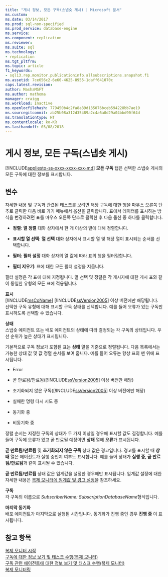 ```yaml
---
title: "게시 정보, 모든 구독(스냅숏 게시) | Microsoft 문서"
ms.custom: 
ms.date: 03/14/2017
ms.prod: sql-non-specified
ms.prod_service: database-engine
ms.service: 
ms.component: replication
ms.reviewer: 
ms.suite: sql
ms.technology:
- replication
ms.tgt_pltfrm: 
ms.topic: article
f1_keywords:
- sql13.rep.monitor.publicationinfo.allsubscriptions.snapshot.f1
ms.assetid: 7ce656c2-6e60-4625-8955-1daff641070c
caps.latest.revision: 
author: MashaMSFT
ms.author: mathoma
manager: craigg
ms.workload: Inactive
ms.openlocfilehash: 779450b4c2fa8a39d135076bceb594228bb7ae19
ms.sourcegitcommit: ab25b08a312d35489a2c4a6a0d29a04bbd90f64d
ms.translationtype: HT
ms.contentlocale: ko-KR
ms.lasthandoff: 03/08/2018
---
```

# <a name="publication-information-all-subscriptions-snapshot-publication"></a>게시 정보, 모든 구독(스냅숏 게시)
[!INCLUDE[appliesto-ss-xxxx-xxxx-xxx-md](../../includes/appliesto-ss-xxxx-xxxx-xxx-md.md)]
  **모든 구독** 탭은 선택한 스냅숏 게시의 모든 구독에 대한 정보를 표시합니다.  
  
## <a name="options"></a>변수  
 자세한 내용 및 구독과 관련된 태스크를 보려면 해당 구독에 대한 행을 마우스 오른쪽 단추로 클릭한 다음 바로 가기 메뉴에서 옵션을 클릭합니다. 표에서 데이터를 표시하는 방식을 변경하려면 표를 마우스 오른쪽 단추로 클릭한 후 다음 옵션 중 하나를 클릭합니다.  
  
-   **정렬**: **열 정렬** 대화 상자에서 한 개 이상의 열에 대해 정렬합니다.  
  
-   **표시할 열 선택**: **열 선택** 대화 상자에서 표시할 열 및 해당 열이 표시되는 순서를 선택합니다.  
  
-   **필터**: **필터 설정** 대화 상자의 열 값에 따라 표의 행을 필터링합니다.  
  
-   **필터 지우기**: 표에 대한 모든 필터 설정을 지웁니다.  
  
 필터 설정은 각 표에 대해 지정됩니다. 열 선택 및 정렬은 각 게시자에 대한 게시 표와 같이 동일한 유형의 모든 표에 적용됩니다.  
  
 **표시**  
 [!INCLUDE[msCoName](../../includes/msconame-md.md)] [!INCLUDE[ssVersion2005](../../includes/ssversion2005-md.md)] 이상 버전에만 해당됩니다. 선택한 구독 유형에 대해 표시할 구독 상태를 선택합니다. 예를 들어 오류가 있는 구독만 표시하도록 선택할 수 있습니다.  
  
 **상태**  
 스냅숏 에이전트 또는 배포 에이전트의 상태에 따라 결정되는 각 구독의 상태입니다. 우선 순위가 높은 상태가 표시됩니다.  
  
 기본적으로 구독 정보가 포함된 표는 **상태** 열을 기준으로 정렬됩니다. 다음 목록에서는 가능한 상태 값 및 값 정렬 순서를 보여 줍니다. 예를 들어 오류는 항상 표의 맨 위에 표시됩니다.  
  
-   Error  
  
-   곧 만료됨/만료됨([!INCLUDE[ssVersion2005](../../includes/ssversion2005-md.md)] 이상 버전만 해당)  
  
-   초기화되지 않은 구독([!INCLUDE[ssVersion2005](../../includes/ssversion2005-md.md)] 이상 버전에만 해당)  
  
-   실패한 명령 다시 시도 중  
  
-   동기화 중  
  
-   비동기화 중  
  
 정렬 순서는 지정한 구독의 상태가 두 가지 이상일 경우에 표시할 값도 결정합니다. 예를 들어 구독에 오류가 있고 곧 만료될 예정이면 **상태** 열에 **오류**가 표시됩니다.  
  
 **곧 만료됨/만료됨** 및 **초기화되지 않은 구독** 상태 값은 경고입니다. 경고를 표시할 때 **상태** 열은 에이전트가 실행 중인지 여부도 표시합니다. 예를 들어 상태가 **실행 중, 곧 만료됨/만료됨**과 같이 표시될 수 있습니다.  
  
 **곧 만료됨/만료됨** 상태 값은 임계값을 설정한 경우에만 표시됩니다. 임계값 설정에 대한 자세한 내용은 [복제 모니터에 임계값 및 경고 설정](../../relational-databases/replication/monitor/set-thresholds-and-warnings-in-replication-monitor.md)을 참조하세요.  
  
 **구독**  
 각 구독의 이름으로 *SubscriberName: SubscriptionDatabaseName*형식입니다.  
  
 **마지막 동기화**  
 배포 에이전트가 마지막으로 실행된 시간입니다. 동기화가 진행 중인 경우 **진행 중** 이 표시됩니다.  
  
## <a name="see-also"></a>참고 항목  
 [복제 모니터 시작](../../relational-databases/replication/monitor/start-the-replication-monitor.md)   
 [구독에 대한 정보 보기 및 태스크 수행&#40;복제 모니터&#41;](../../relational-databases/replication/monitor/view-information-and-perform-tasks-for-a-subscription-replication-monitor.md)   
 [구독 관련 에이전트에 대한 정보 보기 및 태스크 수행&#40;복제 모니터&#41;](../../relational-databases/replication/monitor/view-information-and-perform-tasks-for-subscription-agents.md)   
 [복제 모니터링](../../relational-databases/replication/monitor/monitoring-replication-overview.md)  
  
  
